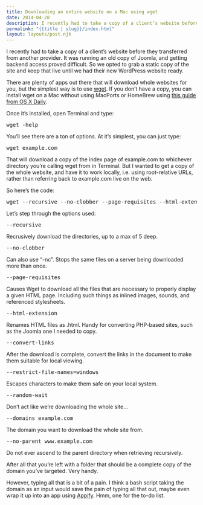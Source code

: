 ```yaml
---
title: Downloading an entire website on a Mac using wget
date: 2014-04-28
description: I recently had to take a copy of a client’s website before they transferred from another provider. It was running an old copy of Joomla, and getting backend access proved difficult. Solution? Copy the whole site using wget.
permalink: "{{title | slug}}/index.html"
layout: layouts/post.njk
---
```

I recently had to take a copy of a client&#8217;s website before they transferred from another provider. It was running an old copy of Joomla, and getting backend access proved difficult. So we opted to grab a static copy of the site and keep that live until we had their new WordPress website ready.

There are plenty of apps out there that will download whole websites for you, but the simplest way is to use [wget][1]. If you don&#8217;t have a copy, you can install wget on a Mac without using MacPorts or HomeBrew using [this guide from OS X Daily][2].

Once it&#8217;s installed, open Terminal and type:

<pre class="prettyprint lang-bsh">wget -help</pre>

You&#8217;ll see there are a ton of options. At it&#8217;s simplest, you can just type: 

<pre class="prettyprint lang-bsh">wget example.com</pre>

That will download a copy of the index page of example.com to whichever directory you&#8217;re calling wget from in Terminal. But I wanted to get a copy of the whole website, and have it to work locally, i.e. using root-relative URLs, rather than referring back to example.com live on the web.

So here&#8217;s the code:

<pre class="prettyprint lang-bsh">wget --recursive --no-clobber --page-requisites --html-extension --convert-links --restrict-file-names=windows --random-wait --domains example.com --no-parent www.example.com</pre>

Let&#8217;s step through the options used:

<pre class="prettyprint lang-bsh">--recursive</pre>

Recrusively download the directories, up to a max of 5 deep.

<pre class="prettyprint lang-bsh">--no-clobber</pre>

Can also use &#8220;-nc&#8221;. Stops the same files on a server being downloaded more than once.

<pre class="prettyprint lang-bsh">--page-requisites</pre>

Causes Wget to download all the files that are necessary to properly display a given HTML page. Including such things as inlined images, sounds, and referenced stylesheets.

<pre class="prettyprint lang-bsh">--html-extension</pre>

Renames HTML files as .html. Handy for converting PHP-based sites, such as the Joomla one I needed to copy.

<pre class="prettyprint lang-bsh">--convert-links</pre>

After the download is complete, convert the links in the document to make them suitable for local viewing.

<pre class="prettyprint lang-bsh">--restrict-file-names=windows</pre>

Escapes characters to make them safe on your local system.

<pre class="prettyprint lang-bsh">--random-wait</pre>

Don&#8217;t act like we&#8217;re downloading the whole site&#8230;

<pre class="prettyprint lang-bsh">--domains example.com</pre>

The domain you want to download the whole site from.

<pre class="prettyprint lang-bsh">--no-parent www.example.com</pre>

Do not ever ascend to the parent directory when retrieving recursively.

After all that you&#8217;re left with a folder that should be a complete copy of the domain you&#8217;ve targeted. Very handy.

However, typing all that is a bit of a pain. I think a bash script taking the domain as an input would save the pain of typing all that out, maybe even wrap it up into an app using [Appify][3]. Hmm, one for the to-do list.

 [1]: https://www.gnu.org/software/wget/
 [2]: http://osxdaily.com/2012/05/22/install-wget-mac-os-x/
 [3]: http://mathiasbynens.be/notes/shell-script-mac-apps